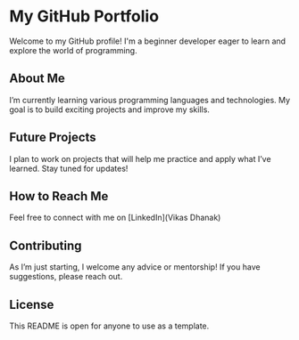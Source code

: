 # My GitHub Portfolio

Welcome to my GitHub profile! I'm a beginner developer eager to learn and explore the world of programming.

## About Me

I’m currently learning various programming languages and technologies. My goal is to build exciting projects and improve my skills.

## Future Projects

I plan to work on projects that will help me practice and apply what I’ve learned. Stay tuned for updates!

## How to Reach Me

Feel free to connect with me on [LinkedIn](Vikas Dhanak) 

## Contributing

As I’m just starting, I welcome any advice or mentorship! If you have suggestions, please reach out.

## License

This README is open for anyone to use as a template.
